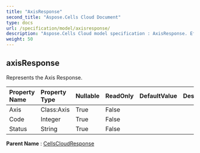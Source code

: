 ```yaml
---
title: "AxisResponse"
second_title: "Aspose.Cells Cloud Document"
type: docs
url: /specification/model/axisresponse/
description: "Aspose.Cells Cloud model specification : AxisResponse. Effortlessly handle Excel and other spreadsheet documents with features like opening, generating, editing, splitting, merging, comparing, and converting."
weight: 50
---
```


## **axisResponse**

Represents the Axis Response. 

| Property Name | Property Type | Nullable |  ReadOnly | DefaultValue | Description | 
| :- | :- | :- |:- |  :- | :- |
| Axis | Class:Axis | True |  False |  |  |  
| Code | Integer | True |  False |  |  |  
| Status | String | True |  False |  |  |  

**Parent Name** : [CellsCloudResponse](cellscloudresponse)

